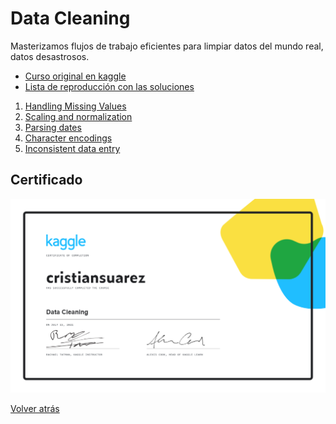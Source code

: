 # Data Cleaning

Masterizamos flujos de trabajo eficientes para limpiar datos del mundo real, datos desastrosos.

- [Curso original en kaggle][data-cleaning]
- [Lista de reproducción con las soluciones][youtube-playlist]

1. [Handling Missing Values](./01-handling-missing-values)
2. [Scaling and normalization](./02-scaling-and-normalization)
3. [Parsing dates](./03-parsing-dates)
4. [Character encodings](./04-character-encodings)
5. [Inconsistent data entry](./05-inconsistent-data-entry)

## Certificado

[![Certificado Data Cleaning](cristiansuarez-Data-Cleaning.png)][certificate]

[Volver atrás](../.)

<!-- LINKS -->
[data-cleaning]:https://www.kaggle.com/learn/data-cleaning
[certificate]:https://www.kaggle.com/learn/certification/cristiansuarez/data-cleaning
[youtube-playlist]:https://youtube.com/playlist?list=PLZh1qmaTeQ-p0z-38SZpJq5lMYoODcMOQ
